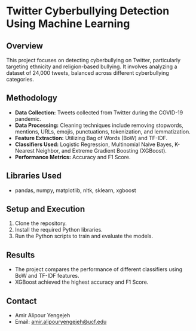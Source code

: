 
# Twitter Cyberbullying Detection Using Machine Learning

## Overview
This project focuses on detecting cyberbullying on Twitter, particularly targeting ethnicity and religion-based bullying. It involves analyzing a dataset of 24,000 tweets, balanced across different cyberbullying categories.

## Methodology
- **Data Collection:** Tweets collected from Twitter during the COVID-19 pandemic.
- **Data Processing:** Cleaning techniques include removing stopwords, mentions, URLs, emojis, punctuations, tokenization, and lemmatization.
- **Feature Extraction:** Utilizing Bag of Words (BoW) and TF-IDF.
- **Classifiers Used:** Logistic Regression, Multinomial Naive Bayes, K-Nearest Neighbor, and Extreme Gradient Boosting (XGBoost).
- **Performance Metrics:** Accuracy and F1 Score.

## Libraries Used
- pandas, numpy, matplotlib, nltk, sklearn, xgboost

## Setup and Execution
1. Clone the repository.
2. Install the required Python libraries.
3. Run the Python scripts to train and evaluate the models.

## Results
- The project compares the performance of different classifiers using BoW and TF-IDF features.
- XGBoost achieved the highest accuracy and F1 Score.

## Contact
- Amir Alipour Yengejeh
- Email: amir.alipouryengejeh@ucf.edu


